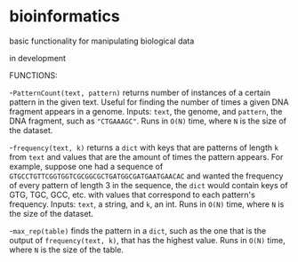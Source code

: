 # bioinformatics
basic functionality for manipulating biological data

in development


FUNCTIONS:

-`PatternCount(text, pattern)` returns number of instances of a certain pattern in the given text. Useful for finding the number of times a given DNA fragment appears in a genome. Inputs: `text`, the genome, and `pattern`, the DNA fragment, such as `"CTGAAAGC"`. Runs in `O(N)` time, where `N` is the size of the dataset.



-`frequency(text, k)` returns a `dict` with keys that are patterns of length `k` from `text` and values that are the amount of times the pattern appears. For example, suppose one had a sequence of `GTGCCTGTTCGGTGGTCGCGGCGCTGATGGCGATGAATGAACAC` and wanted the frequency of every pattern of length 3 in the sequence, the `dict` would contain keys of GTG, TGC, GCC, etc. with values that correspond to each pattern's frequency. Inputs: `text`, a string, and `k`, an int. Runs in `O(N)` time, where `N` is the size of the dataset.


-`max_rep(table)` finds the pattern in a `dict`, such as the one that is the output of `frequency(text, k)`, that has the highest value. Runs in `O(N)` time, where `N` is the size of the table.
